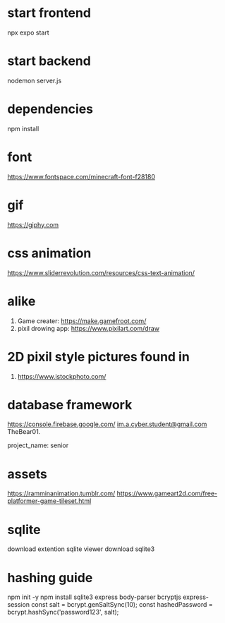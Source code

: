# start frontend
npx expo start

# start backend
nodemon server.js

# dependencies
npm install

# font
https://www.fontspace.com/minecraft-font-f28180

# gif
https://giphy.com

# css animation 
https://www.sliderrevolution.com/resources/css-text-animation/

# alike
1. Game creater: https://make.gamefroot.com/
2. pixil drowing app: https://www.pixilart.com/draw

# 2D pixil style pictures found in 
1. https://www.istockphoto.com/

# database framework
https://console.firebase.google.com/
im.a.cyber.student@gmail.com
TheBear01.

project_name: senior

# assets
https://ramminanimation.tumblr.com/
https://www.gameart2d.com/free-platformer-game-tileset.html

# sqlite
download extention sqlite viewer
download sqlite3

# hashing guide 
npm init -y
npm install sqlite3 express body-parser bcryptjs express-session
const salt = bcrypt.genSaltSync(10);
const hashedPassword = bcrypt.hashSync('password123', salt);

